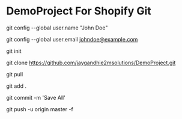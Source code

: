 # DemoProject For Shopify Git

git config --global user.name "John Doe"

git config --global user.email johndoe@example.com

git init

git clone https://github.com/jaygandhie2msolutions/DemoProject.git

git pull

git add .

git commit -m 'Save All'

git push -u origin master -f
